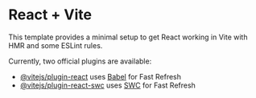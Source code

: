 # React + Vite

This template provides a minimal setup to get React working in Vite with HMR and some ESLint rules.

Currently, two official plugins are available:

- [@vitejs/plugin-react](https://github.com/vitejs/vite-plugin-react/blob/main/packages/plugin-react/README.md) uses [Babel](https://babeljs.io/) for Fast Refresh
- [@vitejs/plugin-react-swc](https://github.com/vitejs/vite-plugin-react-swc) uses [SWC](https://swc.rs/) for Fast Refresh


<!-- Security scan triggered at 2025-09-01 20:08:17 -->

<!-- Security scan triggered at 2025-09-02 15:13:09 -->

<!-- Security scan triggered at 2025-09-02 15:13:32 -->

<!-- Security scan triggered at 2025-09-02 16:58:31 -->

<!-- Security scan triggered at 2025-09-09 05:49:38 -->

<!-- Security scan triggered at 2025-09-09 05:55:36 -->

<!-- Security scan triggered at 2025-09-09 05:56:03 -->

<!-- Security scan triggered at 2025-09-09 05:59:56 -->

<!-- Security scan triggered at 2025-09-28 15:59:06 -->